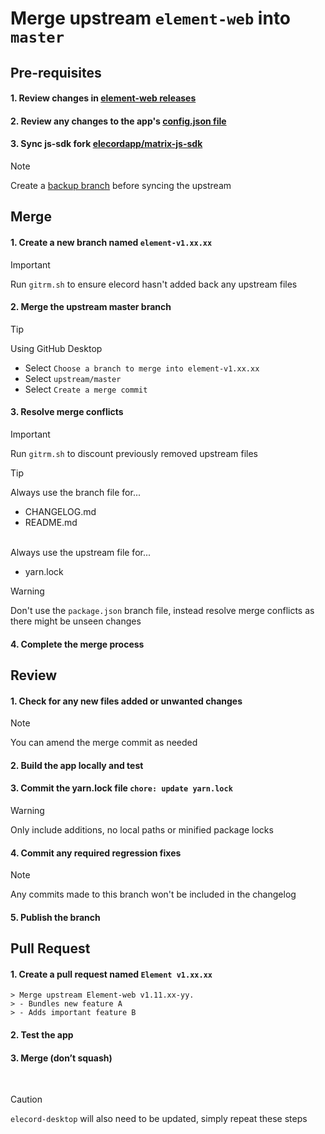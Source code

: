 # Merge upstream `element-web` into `master`

## Pre-requisites

#### 1. Review changes in [element-web releases](https://github.com/element-hq/element-web/releases)

#### 2. Review any changes to the app's [config.json file](https://github.com/element-hq/element-web/blob/master/element.io/app/config.json)

#### 3. Sync js-sdk fork [elecordapp/matrix-js-sdk](https://github.com/elecordapp/matrix-js-sdk)

> [!NOTE]
> Create a [backup branch](https://github.com/elecordapp/matrix-js-sdk/branches) before syncing the upstream 

## Merge

#### 1. Create a new branch named `element-v1.xx.xx`

> [!IMPORTANT]
> Run `gitrm.sh` to ensure elecord hasn't added back any upstream files

#### 2. Merge the upstream master branch

> [!TIP]
> Using GitHub Desktop
> - Select `Choose a branch to merge into element-v1.xx.xx`
> - Select `upstream/master`
> - Select `Create a merge commit`

#### 3. Resolve merge conflicts

> [!IMPORTANT]
> Run `gitrm.sh` to discount previously removed upstream files

> [!TIP]
> Always use the branch file for...
> - CHANGELOG.md
> - README.md
> <br><br>
>
> Always use the upstream file for...
> - yarn.lock

> [!WARNING]
> Don't use the `package.json` branch file, instead resolve merge conflicts as there might be unseen changes

#### 4. Complete the merge process

## Review

#### 1. Check for any new files added or unwanted changes

> [!NOTE]
> You can amend the merge commit as needed

#### 2. Build the app locally and test

#### 3. Commit the yarn.lock file `chore: update yarn.lock`

> [!WARNING]
> Only include additions, no local paths or minified package locks

#### 4. Commit any required regression fixes

> [!NOTE]
> Any commits made to this branch won't be included in the changelog

#### 5. Publish the branch

## Pull Request

#### 1. Create a pull request named `Element v1.xx.xx`

    > Merge upstream Element-web v1.11.xx-yy.
    > - Bundles new feature A
    > - Adds important feature B

#### 2. Test the app

#### 3. Merge (don’t squash)

<br>

> [!CAUTION]  
> `elecord-desktop` will also need to be updated, simply repeat these steps
